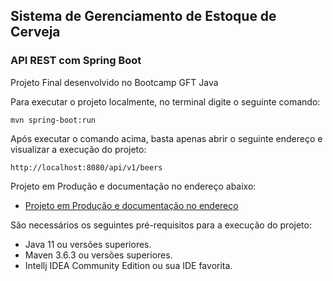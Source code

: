 <h2>Sistema de Gerenciamento de Estoque de Cerveja</h2>
<h3>API REST com Spring Boot</h3>

Projeto Final desenvolvido no Bootcamp GFT Java 

Para executar o projeto localmente, no terminal digite o seguinte comando:

```shell script
mvn spring-boot:run 
```

Após executar o comando acima, basta apenas abrir o seguinte endereço e visualizar a execução do projeto:

```
http://localhost:8080/api/v1/beers
```

Projeto em Produção e documentação no endereço abaixo:
* [Projeto em Produção e documentação no endereço](https://stockbeer.herokuapp.com/swagger-ui.html)

São necessários os seguintes pré-requisitos para a execução do projeto:

* Java 11 ou versões superiores.
* Maven 3.6.3 ou versões superiores.
* Intellj IDEA Community Edition ou sua IDE favorita.